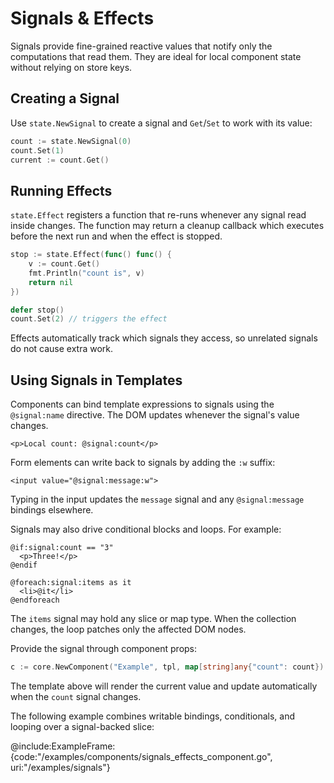 # Signals & Effects

Signals provide fine-grained reactive values that notify only the computations
that read them. They are ideal for local component state without relying on
store keys.

## Creating a Signal

Use `state.NewSignal` to create a signal and `Get`/`Set` to work with its value:

```go
count := state.NewSignal(0)
count.Set(1)
current := count.Get()
```

## Running Effects

`state.Effect` registers a function that re-runs whenever any signal read inside
changes. The function may return a cleanup callback which executes before the
next run and when the effect is stopped.

```go
stop := state.Effect(func() func() {
    v := count.Get()
    fmt.Println("count is", v)
    return nil
})

defer stop()
count.Set(2) // triggers the effect
```

Effects automatically track which signals they access, so unrelated signals do
not cause extra work.

## Using Signals in Templates

Components can bind template expressions to signals using the `@signal:name`
directive. The DOM updates whenever the signal's value changes.

```rtml
<p>Local count: @signal:count</p>
```

Form elements can write back to signals by adding the `:w` suffix:

```rtml
<input value="@signal:message:w">
```

Typing in the input updates the `message` signal and any `@signal:message`
bindings elsewhere.

Signals may also drive conditional blocks and loops. For example:

```rtml
@if:signal:count == "3"
  <p>Three!</p>
@endif

@foreach:signal:items as it
  <li>@it</li>
@endforeach
```

The `items` signal may hold any slice or map type. When the collection changes,
the loop patches only the affected DOM nodes.

Provide the signal through component props:

```go
c := core.NewComponent("Example", tpl, map[string]any{"count": count})
```

The template above will render the current value and update automatically when
the `count` signal changes.

The following example combines writable bindings, conditionals, and looping
over a signal-backed slice:

@include:ExampleFrame:{code:"/examples/components/signals_effects_component.go", uri:"/examples/signals"}
